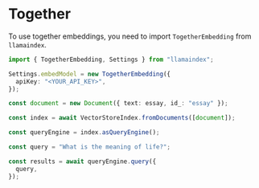 # Together

To use together embeddings, you need to import `TogetherEmbedding` from `llamaindex`.

```ts
import { TogetherEmbedding, Settings } from "llamaindex";

Settings.embedModel = new TogetherEmbedding({
  apiKey: "<YOUR_API_KEY>",
});

const document = new Document({ text: essay, id_: "essay" });

const index = await VectorStoreIndex.fromDocuments([document]);

const queryEngine = index.asQueryEngine();

const query = "What is the meaning of life?";

const results = await queryEngine.query({
  query,
});
```
